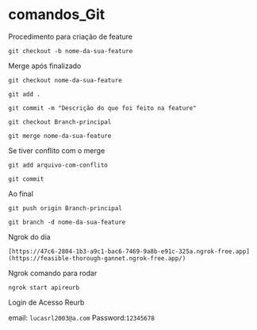 # comandos_Git

Procedimento para criação de feature 
```
git checkout -b nome-da-sua-feature
```
Merge após finalizado
```
git checkout nome-da-sua-feature
```
```
git add .
```
```
git commit -m "Descrição do que foi feito na feature"
```
```
git checkout Branch-principal
```
```
git merge nome-da-sua-feature
```

Se tiver conflito com o merge
```
git add arquivo-com-conflito
```
```
git commit
```
Ao final 
```
git push origin Branch-principal
```
```
git branch -d nome-da-sua-feature
```
Ngrok do dia
```
[https://47c6-2804-1b3-a9c1-bac6-7469-9a8b-e91c-325a.ngrok-free.app](https://feasible-thorough-gannet.ngrok-free.app/)
```
Ngrok comando para rodar
```
ngrok start apireurb
```
Login de Acesso Reurb

email: ```lucasrl2003@a.com```
Password:```12345678```
